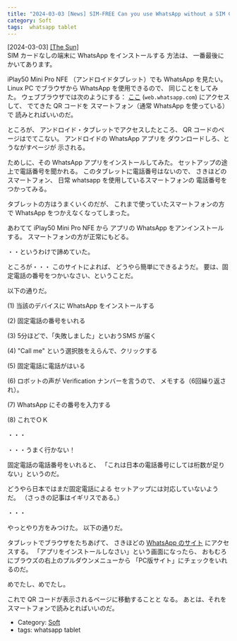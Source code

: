 ```yaml
---
title: "2024-03-03 [News] SIM-FREE Can you use WhatsApp without a SIM Card? ---これで SnorkMaiden にも WhatsApp がいれられる"
category: Soft
tags:  whatsapp tablet
---
```


[2024-03-03] [[The Sun]](https://www.thesun.co.uk/tech/20340187/use-whatsapp-without-sim-card/?utm_source=pocket_saves)  
 SIM カードなしの端末に WhatsApp をインストールする
方法は、
一番最後にかいてあります。

 iPlay50 Mini Pro NFE （アンドロイドタブレット）でも
WhatsApp を見たい。
Linux PC でブラウザから WhatsApp を使用できるので、
同じことをしてみた。
ウェブブラウザでは次のようにする：
[ここ](web.whatsapp.com)
(`web.whatsapp.com`) にアクセスして、
でてきた QR コードを
スマートフォン（通常 WhatsApp を使っている）で
読みとればいいのだ。

 ところが、
アンドロイド・タブレットでアクセスしたところ、
QR コードのページはでてこない。
アンドロイドの WhatsApp アプリを
ダウンロードしろ、とうながすページが
示される。

 ためしに、その WhatsApp アプリをインストールしてみた。
セットアップの途上で電話番号を聞かれる。
このタブレットに電話番号はないので、
さきほどのスマートフォン、
日常 whatsapp を使用しているスマートフォンの
電話番号をつかってみる。

 タブレットの方はうまくいくのだが、
これまで使っていたスマートフォンの方で
WhatsApp をつかえなくなってしまった。

 あわてて iPlay50 Mini Pro NFE から
アプリの WhatsApp をアンインストールする。
スマートフォンの方が正常にもどる。

 ・・というわけで諦めていた。

 ところが・・・
このサイトによれば、
どうやら簡単にできるようだ。
要は、固定電話の番号をつかいなさい、ということだ。

 以下の通りだ。

 (1) 当該のデバイスに WhatsApp をインストールする

 (2) 固定電話の番号をいれる

 (3) 5分ほどで、「失敗しました」といおうSMS が届く

 (4) "Call me" という選択肢をえらんで、クリックする

 (5) 固定電話に電話がはいる

 (6) ロボットの声が Verification ナンバーを言うので、
メモする（6回繰り返され）。

 (7) WhatsApp にその番号を入力する

 (8) これでＯＫ

 ・・・

 ・・・うまく行かない！

 固定電話の電話番号をいれると、
「これは日本の電話番号にしては桁数が足りない」というのだ。

 どうやら日本ではまだ固定電話による
セットアップには対応していないようだ。
（さっきの記事はイギリスである。）

 ・・・

 やっとやり方をみつけた。
以下の通りだ。

 タブレットでブラウザをたちあげて、
さきほどの [WhatsApp のサイト](web.whatsapp.com) にアクセスする。
「アプリをインストールしなさい」という画面になったら、
おもむろにブラウズの右上のプルダウンメニューから
「PC版サイト」にチェックをいれるのだ。

 めでたし、めでたし。

 これで QR コードが表示されるページに移動することと
なる。
あとは、それをスマートフォンで読みとればいいのだ。

- Category: [Soft](https://merapano.github.io/categories.html#Soft)
- tags:  whatsapp tablet

